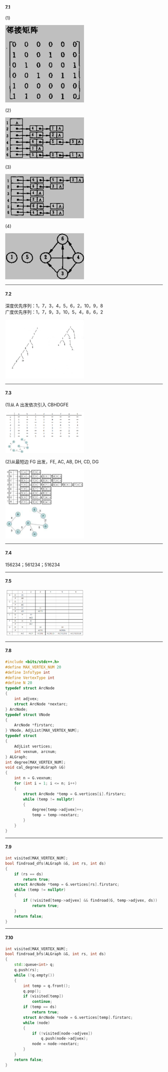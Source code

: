 #### 7.1

(1)

<img src="./6.1martrix.png" style="width:50%">

(2)

<img src="./table.png" style="width:50%">

(3)

<img src="./tabel-1.png" style="width:50%">

(4)

<img src="./tarjan.png" style="width:50%">

---

#### 7.2

深度优先序列：1，7，3，4，5，6，2，10，9，8 \
广度优先序列：1，7，9，3，10，5，4，8，6，2

<img src="./search.jpg" style="width:50%">

---

#### 7.3

(1)从 A 出发依次引入 CBHDGFE

<img src="./7.3(1).png" style="width:50%">

(2)从最短边 FG 出发，FE, AC, AB, DH, CD, DG

<img src="./7.3(2).png" style="width:50%">

---

#### 7.4

156234；561234；516234

---

#### 7.5

<img src="./dijkstra.png" style="width:50%">

---

#### 7.8

```c++
#include <bits/stdc++.h>
#define MAX_VERTEX_NUM 20
#define InfoType int
#define VertexType int
#define N 20
typedef struct ArcNode
{
    int adjvex;
    struct ArcNode *nextarc;
} ArcNode;
typedef struct VNode
{
    ArcNode *firstarc;
} VNode, AdjList[MAX_VERTEX_NUM];
typedef struct
{
    AdjList vertices;
    int vexnum, arcnum;
} ALGraph;
int degree[MAX_VERTEX_NUM];
void cal_degree(ALGraph &G)
{
    int n = G.vexnum;
    for (int i = 1; i <= n; i++)
    {
        struct ArcNode *temp = G.vertices[i].firstarc;
        while (temp != nullptr)
        {
            degree[temp->adjvex]++;
            temp = temp->nextarc;
        }
    }
}
```

---

#### 7.9

```c++
int visited[MAX_VERTEX_NUM];
bool findroad_dfs(ALGraph &G, int rs, int ds)
{
    if (rs == ds)
        return true;
    struct ArcNode *temp = G.vertices[rs].firstarc;
    while (temp != nullptr)
    {
        if (!visited[temp->adjvex] && findroad(G, temp->adjvex, ds))
            return true;
    }
    return false;
}
```

---

#### 7.10

```c++
int visited[MAX_VERTEX_NUM];
bool findroad_bfs(ALGraph &G, int rs, int ds)
{
    std::queue<int> q;
    q.push(rs);
    while (!q.empty())
    {
        int temp = q.front();
        q.pop();
        if (visited[temp])
            continue;
        if (temp == ds)
            return true;
        struct ArcNode *node = G.vertices[temp].firstarc;
        while (node)
        {
            if (!visited[node->adjvex])
                q.push(node->adjvex);
            node = node->nextarc;
        }
    }
    return false;
}
```
